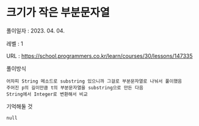 # 크기가 작은 부분문자열
풀이일자 : 2023. 04. 04.  
    
레벨 : 1    

URL : https://school.programmers.co.kr/learn/courses/30/lessons/147335
    
풀이방식    

    어차피 String 메소드로 substring 있으니까 그걸로 부분문자열로 나눠서 풀이했음
    주어진 p의 길이만큼 t의 부분문자열을 substring으로 만든 다음
    String에서 Integer로 변환해서 비교

기억해둘 것  
    
    null
